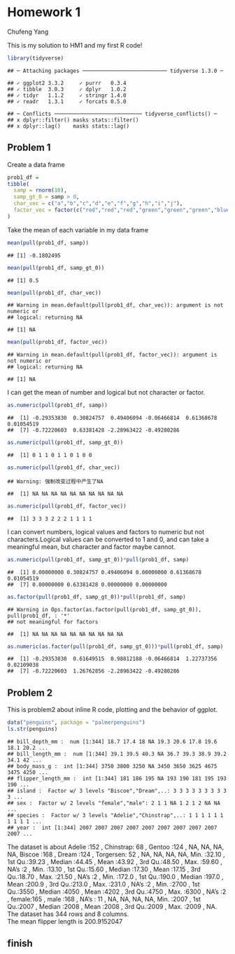 Homework 1
================
Chufeng Yang

This is my solution to HM1 and my first R code\!

``` r
library(tidyverse)
```

    ## ─ Attaching packages ─────────────────────────── tidyverse 1.3.0 ─

    ## ✓ ggplot2 3.3.2     ✓ purrr   0.3.4
    ## ✓ tibble  3.0.3     ✓ dplyr   1.0.2
    ## ✓ tidyr   1.1.2     ✓ stringr 1.4.0
    ## ✓ readr   1.3.1     ✓ forcats 0.5.0

    ## ─ Conflicts ──────────────────────────── tidyverse_conflicts() ─
    ## x dplyr::filter() masks stats::filter()
    ## x dplyr::lag()    masks stats::lag()

## Problem 1

Create a data frame

``` r
prob1_df =
tibble(
  samp = rnorm(10),
  samp_gt_0 = samp > 0,
  char_vec = c("a","b","c","d","e","f","g","h","i","j"),
  factor_vec = factor(c("red","red","red","green","green","green","blue","blue","blue","blue"))
)
```

Take the mean of each variable in my data frame

``` r
mean(pull(prob1_df, samp))
```

    ## [1] -0.1802495

``` r
mean(pull(prob1_df, samp_gt_0))
```

    ## [1] 0.5

``` r
mean(pull(prob1_df, char_vec))
```

    ## Warning in mean.default(pull(prob1_df, char_vec)): argument is not numeric or
    ## logical: returning NA

    ## [1] NA

``` r
mean(pull(prob1_df, factor_vec))
```

    ## Warning in mean.default(pull(prob1_df, factor_vec)): argument is not numeric or
    ## logical: returning NA

    ## [1] NA

I can get the mean of number and logical but not character or factor.

``` r
as.numeric(pull(prob1_df, samp))
```

    ##  [1] -0.29353830  0.30824757  0.49406094 -0.06466814  0.61368678  0.01054519
    ##  [7] -0.72220603  0.63381428 -2.28963422 -0.49280286

``` r
as.numeric(pull(prob1_df, samp_gt_0))
```

    ##  [1] 0 1 1 0 1 1 0 1 0 0

``` r
as.numeric(pull(prob1_df, char_vec))
```

    ## Warning: 强制改变过程中产生了NA

    ##  [1] NA NA NA NA NA NA NA NA NA NA

``` r
as.numeric(pull(prob1_df, factor_vec))
```

    ##  [1] 3 3 3 2 2 2 1 1 1 1

I can convert numbers, logical values and factors to numeric but not
characters.Logical values can be converted to 1 and 0, and can take a
meaningful mean, but character and factor maybe cannot.

``` r
as.numeric(pull(prob1_df, samp_gt_0))*pull(prob1_df, samp)
```

    ##  [1] 0.00000000 0.30824757 0.49406094 0.00000000 0.61368678 0.01054519
    ##  [7] 0.00000000 0.63381428 0.00000000 0.00000000

``` r
as.factor(pull(prob1_df, samp_gt_0))*pull(prob1_df, samp)
```

    ## Warning in Ops.factor(as.factor(pull(prob1_df, samp_gt_0)), pull(prob1_df, : '*'
    ## not meaningful for factors

    ##  [1] NA NA NA NA NA NA NA NA NA NA

``` r
as.numeric(as.factor(pull(prob1_df, samp_gt_0)))*pull(prob1_df, samp)
```

    ##  [1] -0.29353830  0.61649515  0.98812188 -0.06466814  1.22737356  0.02109038
    ##  [7] -0.72220603  1.26762856 -2.28963422 -0.49280286

## Problem 2

This is problem2 about inline R code, plotting and the behavior of
ggplot.

``` r
data("penguins", package = "palmerpenguins")
ls.str(penguins)
```

    ## bill_depth_mm :  num [1:344] 18.7 17.4 18 NA 19.3 20.6 17.8 19.6 18.1 20.2 ...
    ## bill_length_mm :  num [1:344] 39.1 39.5 40.3 NA 36.7 39.3 38.9 39.2 34.1 42 ...
    ## body_mass_g :  int [1:344] 3750 3800 3250 NA 3450 3650 3625 4675 3475 4250 ...
    ## flipper_length_mm :  int [1:344] 181 186 195 NA 193 190 181 195 193 190 ...
    ## island :  Factor w/ 3 levels "Biscoe","Dream",..: 3 3 3 3 3 3 3 3 3 3 ...
    ## sex :  Factor w/ 2 levels "female","male": 2 1 1 NA 1 2 1 2 NA NA ...
    ## species :  Factor w/ 3 levels "Adelie","Chinstrap",..: 1 1 1 1 1 1 1 1 1 1 ...
    ## year :  int [1:344] 2007 2007 2007 2007 2007 2007 2007 2007 2007 2007 ...

The dataset is about Adelie :152 , Chinstrap: 68 , Gentoo :124 , NA, NA,
NA, NA, Biscoe :168 , Dream :124 , Torgersen: 52 , NA, NA, NA, NA, Min.
:32.10 , 1st Qu.:39.23 , Median :44.45 , Mean :43.92 , 3rd Qu.:48.50 ,
Max. :59.60 , NA’s :2 , Min. :13.10 , 1st Qu.:15.60 , Median :17.30 ,
Mean :17.15 , 3rd Qu.:18.70 , Max. :21.50 , NA’s :2 , Min. :172.0 , 1st
Qu.:190.0 , Median :197.0 , Mean :200.9 , 3rd Qu.:213.0 , Max. :231.0 ,
NA’s :2 , Min. :2700 , 1st Qu.:3550 , Median :4050 , Mean :4202 , 3rd
Qu.:4750 , Max. :6300 , NA’s :2 , female:165 , male :168 , NA’s : 11 ,
NA, NA, NA, NA, Min. :2007 , 1st Qu.:2007 , Median :2008 , Mean :2008 ,
3rd Qu.:2009 , Max. :2009 , NA.  
The dataset has 344 rows and 8 columns.  
The mean flipper length is 200.9152047

## finish
